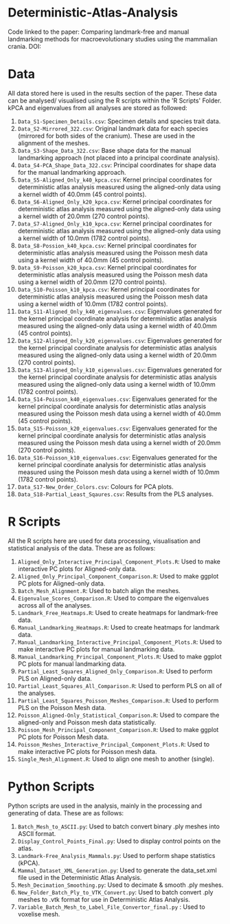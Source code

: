 # Deterministic-Atlas-Analysis

Code linked to the paper: Comparing landmark-free and manual landmarking methods for macroevolutionary studies using the mammalian crania. DOI: 

# Data 
All data stored here is used in the results section of the paper. These data can be analysed/ visualised using the R scripts within the 'R Scripts' Folder. kPCA and eigenvalues from all analyses are stored as followed:

1. `Data_S1-Specimen_Details.csv`: Specimen details and species trait data.
2. `Data_S2-Mirrored_322.csv`: Original landmark data for each species (mirrored for both sides of the cranium). These are used in the alignment of the meshes. 
3. `Data_S3-Shape_Data_322.csv`: Base shape data for the manual landmarking approach (not placed into a principal coordinate analysis). 
4. `Data_S4-PCA_Shape_Data_322.csv`:  Principal coordinates for shape data for the manual landmarking approach. 
5. `Data_S5-Aligned_Only_k40_kpca.csv`: Kernel principal coordinates for deterministic atlas analysis measured using the aligned-only data using a kernel width of 40.0mm (45 control points).
6. `Data_S6-Aligned_Only_k20_kpca.csv`: Kernel principal coordinates for deterministic atlas analysis measured using the aligned-only data using a kernel width of 20.0mm (270 control points).
7. `Data_S7-Aligned_Only_k10_kpca.csv`: Kernel principal coordinates for deterministic atlas analysis measured using the aligned-only data using a kernel width of 10.0mm (1782 control points).
8. `Data_S8-Possion_k40_kpca.csv`: Kernel principal coordinates for deterministic atlas analysis measured using the Poisson mesh data using a kernel width of 40.0mm (45 control points).
9. `Data_S9-Poisson_k20_kpca.csv`: Kernel principal coordinates for deterministic atlas analysis measured using the Poisson mesh data using a kernel width of 20.0mm (270 control points).
10. `Data_S10-Poisson_k10_kpca.csv`: Kernel principal coordinates for deterministic atlas analysis measured using the Poisson mesh data using a kernel width of 10.0mm (1782 control points).
11. `Data_S11-Aligned_Only_k40_eigenvalues.csv`: Eigenvalues generated for the kernel principal coordinate analysis for deterministic atlas analysis measured using the aligned-only data using a kernel width of 40.0mm (45 control points).
12. `Data_S12-Aligned_Only_k20_eigenvalues.csv`: Eigenvalues generated for the kernel principal coordinate analysis for deterministic atlas analysis measured using the aligned-only data using a kernel width of 20.0mm (270 control points).
13. `Data_S13-Aligned_Only_k10_eigenvalues.csv`: Eigenvalues generated for the kernel principal coordinate analysis for deterministic atlas analysis measured using the aligned-only data using a kernel width of 10.0mm (1782 control points).
14. `Data_S14-Poisson_k40_eigenvalues.csv`: Eigenvalues generated for the kernel principal coordinate analysis for deterministic atlas analysis measured using the Poisson mesh data using a kernel width of 40.0mm (45 control points).
15. `Data_S15-Poisson_k20_eigenvalues.csv`: Eigenvalues generated for the kernel principal coordinate analysis for deterministic atlas analysis measured using the Poisson mesh data using a kernel width of 20.0mm (270 control points).
16. `Data_S16-Poisson_k10_eigenvalues.csv`: Eigenvalues generated for the kernel principal coordinate analysis for deterministic atlas analysis measured using the Poisson mesh data using a kernel width of 10.0mm (1782 control points).
17. `Data_S17-New_Order_Colors.csv`: Colours for PCA plots.
18. `Data_S18-Partial_Least_Sqaures.csv`: Results from the PLS analyses. 

# R Scripts 
All the R scripts here are used for data processing, visualisation and statistical analysis of the data. These are as follows: 

1.  `Aligned_Only_Interactive_Principal_Component_Plots.R`: Used to make interactive PC plots for Aligned-only data. 
2.  `Aligned_Only_Principal_Component_Comparison.R`: Used to make ggplot PC plots for Aligned-only data.
3.  `Batch_Mesh_Alignment.R`: Used to batch align the meshes.
4.  `Eigenvalue_Scores_Comparison.R`: Used to compare the eigenvalues across all of the analyses. 
5.  `Landmark_Free_Heatmaps.R`: Used to create heatmaps for landmark-free data. 
6.  `Manual_Landmarking_Heatmaps.R`: Used to create heatmaps for landmark data. 
7.  `Manual_Landmarking_Interactive_Principal_Component_Plots.R`: Used to make interactive PC plots for manual landmarking data. 
8.  `Manual_Landmarking_Principal_Component_Plots.R`: Used to make ggplot PC plots for manual landmarking data. 
9.  `Partial_Least_Squares_Aligned_Only_Comparison.R`: Used to perform PLS on Aligned-only data.
10.  `Partial_Least_Squares_All_Comparison.R`: Used to perform PLS on all of the analyses. 
11.  `Partial_Least_Squares_Poisson_Meshes_Comparison.R`: Used to perform PLS on the Poisson Mesh data.
12.  `Poisson_Aligned-Only_Statistical_Comparison.R`: Used to compare the aligned-only and Poisson mesh data statistically. 
13. `Poisson_Mesh_Principal_Component_Comparison.R`: Used to make ggplot PC plots for Poisson Mesh data. 
14. `Poisson_Meshes_Interactive_Principal_Component_Plots.R`: Used to make interactive PC plots for Poisson mesh data. 
15. `Single_Mesh_Alignment.R`: Used to align one mesh to another (single). 

# Python Scripts 
Python scripts are used in the analysis, mainly in the processing and generating of data. These are as follows: 

1. `Batch_Mesh_to_ASCII.py`: Used to batch convert binary .ply meshes into ASCII format. 
2. `Display_Control_Points_Final.py`: Used to display control points on the atlas. 
3. `Landmark-Free_Analysis_Mammals.py`: Used to perform shape statistics (kPCA). 
4. `Mammal_Dataset_XML_Generation.py`: Used to generate the data_set.xml file used in the Deterministic Atlas Analysis. 
5. `Mesh_Decimation_Smoothing.py`: Used to decimate & smooth .ply meshes. 
6. `New_Folder_Batch_Ply_to_VTK_Convert.py`: Used to batch convert .ply meshes to .vtk format for use in Deterministic Atlas Analysis.
7. `Variable_Batch_Mesh_to_Label_File_Convertor_final.py` : Used to voxelise mesh. 
